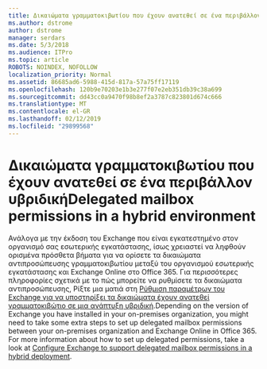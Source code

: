 ```yaml
---
title: Δικαιώματα γραμματοκιβωτίου που έχουν ανατεθεί σε ένα περιβάλλον υβριδική
ms.author: dstrome
author: dstrome
manager: serdars
ms.date: 5/3/2018
ms.audience: ITPro
ms.topic: article
ROBOTS: NOINDEX, NOFOLLOW
localization_priority: Normal
ms.assetid: 86685ad6-5988-415d-817a-57a75ff17119
ms.openlocfilehash: 120b9e70203e1b3e277f07e2eb351db39c38a699
ms.sourcegitcommit: dd43cc0a9470f98b8ef2a3787c823801d674c666
ms.translationtype: MT
ms.contentlocale: el-GR
ms.lasthandoff: 02/12/2019
ms.locfileid: "29899568"
---
```

# <a name="delegated-mailbox-permissions-in-a-hybrid-environment"></a><span data-ttu-id="f6da7-102">Δικαιώματα γραμματοκιβωτίου που έχουν ανατεθεί σε ένα περιβάλλον υβριδική</span><span class="sxs-lookup"><span data-stu-id="f6da7-102">Delegated mailbox permissions in a hybrid environment</span></span>

<span data-ttu-id="f6da7-p101">Ανάλογα με την έκδοση του Exchange που είναι εγκατεστημένο στον οργανισμό σας εσωτερικής εγκατάστασης, ίσως χρειαστεί να ληφθούν ορισμένα πρόσθετα βήματα για να ορίσετε τα δικαιώματα αντιπροσώπευσης γραμματοκιβωτίου μεταξύ του οργανισμού εσωτερικής εγκατάστασης και Exchange Online στο Office 365. Για περισσότερες πληροφορίες σχετικά με το πώς μπορείτε να ρυθμίσετε τα δικαιώματα αντιπροσώπευσης, Ρίξτε μια ματιά στη [Ρύθμιση παραμέτρων του Exchange για να υποστηρίξει τα δικαιώματα έχουν ανατεθεί γραμματοκιβώτιο σε μια ανάπτυξη υβριδική](https://technet.microsoft.com/library/mt784505%28v=exchg.150%29.aspx).</span><span class="sxs-lookup"><span data-stu-id="f6da7-p101">Depending on the version of Exchange you have installed in your on-premises organization, you might need to take some extra steps to set up delegated mailbox permissions between your on-premises organization and Exchange Online in Office 365. For more information about how to set up delegated permissions, take a look at [Configure Exchange to support delegated mailbox permissions in a hybrid deployment](https://technet.microsoft.com/library/mt784505%28v=exchg.150%29.aspx).</span></span>
  


